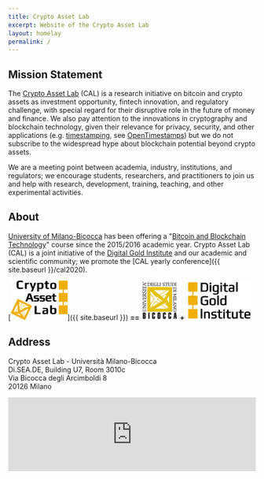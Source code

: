```yaml
---
title: Crypto Asset Lab
excerpt: Website of the Crypto Asset Lab
layout: homelay
permalink: /
---
```


## Mission Statement

The [Crypto Asset Lab](https://cryptoassetlab.diseade.unimib.it/) (CAL)
is a research initiative
on bitcoin and crypto assets
as investment opportunity, fintech innovation,
and regulatory challenge,
with special regard for their disruptive role
in the future of money and finance.
We also pay attention to the innovations
in cryptography and blockchain technology,
given their relevance for privacy,
security, and other applications
(e.g. [timestamping](http://dgi.io/ots/), see
[OpenTimestamps](http://opentimestamps.org/))
but we do not subscribe to the widespread hype
about blockchain potential beyond crypto assets.

We are a meeting point between academia, industry,
institutions, and regulators; we encourage students, researchers,
and practitioners to join us and help with
research, development, training, teaching, and
other experimental activities.

## About

[University of Milano-Bicocca](http://www.unimib.it)
has been offering a
"[Bitcoin and Blockchain Technology](http://www.ametrano.net/bbt/)"
course since the 2015/2016 academic year.
Crypto Asset Lab (CAL) is a joint initiative of
the [Digital Gold Institute](http://www.dgi.io)
and
our academic and scientific community;
we promote the [CAL yearly conference]({{ site.baseurl }}/cal2020).

[<img src="/img/cal.png" height="80">]({{ site.baseurl }})
**==**
[<img src="/img/bicocca-logo.png" height="80">](http://www.diseade.unimib.it/it)
**+**
[<img src="/img/dgi-logo.png" height="80">](http://dgi.io)

## Address

Crypto Asset Lab - Università Milano-Bicocca  
Di.SEA.DE, Building U7, Room 3010c  
Via Bicocca degli Arcimboldi 8  
20126 Milano

<iframe src="https://www.google.com/maps/embed?pb=!1m18!1m12!1m3!1d2795.6348896124377!2d9.210284016342875!3d45.51742797910175!2m3!1f0!2f0!3f0!3m2!1i1024!2i768!4f13.1!3m3!1m2!1s0x4786c7481b141dd7%3A0x57e9ff45dc8331de!2sU7+Universit%C3%A0+Milano+Bicocca!5e0!3m2!1sen!2sit!4v1557314816331!5m2!1sen!2sit" width="100%" height="auto" frameborder="0" style="border:0" allowfullscreen></iframe>
